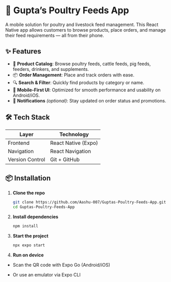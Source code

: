 # 🐔 Gupta’s Poultry Feeds App

A mobile solution for poultry and livestock feed management. This React Native app allows customers to browse products, place orders, and manage their feed requirements — all from their phone.

## ✨ Features

- 🛒 **Product Catalog**: Browse poultry feeds, cattle feeds, pig feeds, feeders, drinkers, and supplements.
- 📦 **Order Management**: Place and track orders with ease.
- 🔍 **Search & Filter**: Quickly find products by category or name.
- 📱 **Mobile-First UI**: Optimized for smooth performance and usability on Android/iOS.
- 🔔 **Notifications** _(optional)_: Stay updated on order status and promotions.

## 🛠️ Tech Stack

| Layer           | Technology          |
| --------------- | ------------------- |
| Frontend        | React Native (Expo) |
| Navigation      | React Navigation    |
| Version Control | Git + GitHub        |

## 📦 Installation

1. **Clone the repo**

   ```bash
   git clone https://github.com/Aashu-007/Guptas-Poultry-Feeds-App.git
   cd Guptas-Poultry-Feeds-App

   ```

2. **Install dependencies**

   ```bash
   npm install

   ```

3. **Start the project**

   ```bash
   npx expo start

   ```

4. **Run on device**

- Scan the QR code with Expo Go (Android/iOS)

- Or use an emulator via Expo CLI
